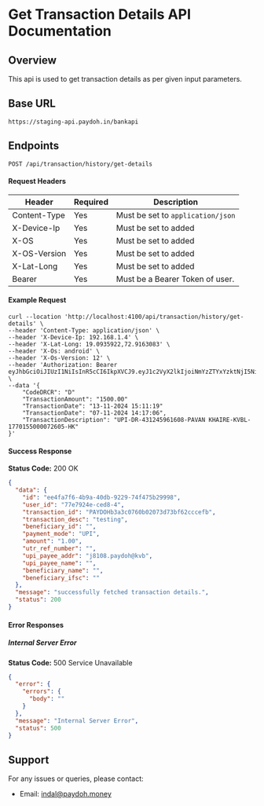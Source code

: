 # Get Transaction Details API Documentation

## Overview

This api is used to get transaction details as per given input parameters.

## Base URL

```
https://staging-api.paydoh.in/bankapi
```

## Endpoints

```
POST /api/transaction/history/get-details
```

#### Request Headers

| Header       | Required | Description                       |
| ------------ | -------- | --------------------------------- |
| Content-Type | Yes      | Must be set to `application/json` |
| X-Device-Ip  | Yes      | Must be set to added              |
| X-OS         | Yes      | Must be set to added              |
| X-OS-Version | Yes      | Must be set to added              |
| X-Lat-Long   | Yes      | Must be set to added              |
| Bearer       | Yes      | Must be a Bearer Token of user.   |

#### Example Request

```curl
curl --location 'http://localhost:4100/api/transaction/history/get-details' \
--header 'Content-Type: application/json' \
--header 'X-Device-Ip: 192.168.1.4' \
--header 'X-Lat-Long: 19.0935922,72.9163083' \
--header 'X-Os: android' \
--header 'X-Os-Version: 12' \
--header 'Authorization: Bearer eyJhbGciOiJIUzI1NiIsInR5cCI6IkpXVCJ9.eyJ1c2VyX2lkIjoiNmYzZTYxYzktNjI5Ni00fENdLSNJW05CRzlcdTAwMjZMMipTR3ouQ14jTWNRV31IYlBCYUgiLCJpc3MiOiJwYXlkb2gtYmFuayIsImV4cCI6MTc2MjIzMTI2M30.uPCYjCpzlkZRd1ON4FGAXiM2VXPv8Mt1ftV52bYXjW0' \
--data '{
    "CodeDRCR": "D"
    "TransactionAmount": "1500.00"
    "TransactionDate": "13-11-2024 15:11:19"
    "TransactionDate": "07-11-2024 14:17:06",
    "TransactionDescription": "UPI-DR-431245961608-PAVAN KHAIRE-KVBL-1770155000072605-HK"
}'
```

#### Success Response

**Status Code:** 200 OK

```json
{
  "data": {
    "id": "ee4fa7f6-4b9a-40db-9229-74f475b29998",
    "user_id": "77e7924e-ced8-4",
    "transaction_id": "PAYDOHb3a3c0760b02073d73bf62cccefb",
    "transaction_desc": "testing",
    "beneficiary_id": "",
    "payment_mode": "UPI",
    "amount": "1.00",
    "utr_ref_number": "",
    "upi_payee_addr": "j8108.paydoh@kvb",
    "upi_payee_name": "",
    "beneficiary_name": "",
    "beneficiary_ifsc": ""
  },
  "message": "successfully fetched transaction details.",
  "status": 200
}
```

#### Error Responses

##### Internal Server Error

**Status Code:** 500 Service Unavailable

```json
{
  "error": {
    "errors": {
      "body": ""
    }
  },
  "message": "Internal Server Error",
  "status": 500
}
```

## Support

For any issues or queries, please contact:

- Email: indal@paydoh.money
